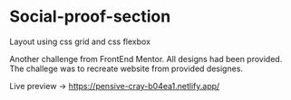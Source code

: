 # Social-proof-section
Layout using css grid and css flexbox

Another challenge from FrontEnd Mentor. All designs had been provided.
The challege was to recreate website from provided designes.

Live preview -> https://pensive-cray-b04ea1.netlify.app/
